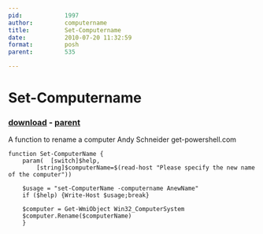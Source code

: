 ```yaml
---
pid:            1997
author:         computername
title:          Set-Computername
date:           2010-07-20 11:32:59
format:         posh
parent:         535

---
```


# Set-Computername

### [download](Scripts\1997.ps1) - [parent](Scripts\535.md)

A function to rename a computer
Andy Schneider
get-powershell.com

```posh
function Set-ComputerName {
	param(	[switch]$help,
		[string]$computerName=$(read-host "Please specify the new name of the computer"))
			
	$usage = "set-ComputerName -computername AnewName"
	if ($help) {Write-Host $usage;break}
	
	$computer = Get-WmiObject Win32_ComputerSystem
	$computer.Rename($computerName)
	}
```
